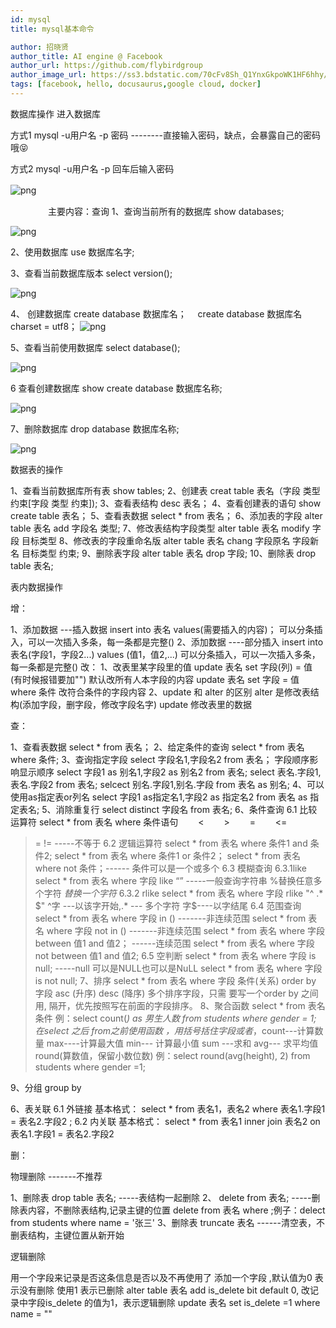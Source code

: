 ```yaml
---
id: mysql
title: mysql基本命令

author: 招晓贤
author_title: AI engine @ Facebook
author_url: https://github.com/flybirdgroup
author_image_url: https://ss3.bdstatic.com/70cFv8Sh_Q1YnxGkpoWK1HF6hhy/it/u=1615738601,1434436036&fm=26&gp=0.jpg
tags: [facebook, hello, docusaurus,google cloud, docker]
---
```

数据库操作
进入数据库 

方式1 mysql -u用户名 -p 密码 --------直接输入密码，缺点，会暴露自己的密码哦😝

方式2 mysql -u用户名 -p 回车后输入密码

![png](../img/mysql/1.png)　　
<!--truncate-->
　　　　
主要内容：查询
1、查询当前所有的数据库 show databases;

![png](../img/mysql/2.png)

2、使用数据库 use 数据库名字;

3、查看当前数据库版本 select version();

![png](../img/mysql/3.png)

4、 创建数据库 create database 数据库名；
　create database 数据库名 charset = utf8；
![png](../img/mysql/4.png)

5、查看当前使用数据库 select database();

![png](../img/mysql/5.png)

6 查看创建数据库 show create database 数据库名称;

![png](../img/mysql/6.png)

7、删除数据库 drop database 数据库名称;

![png](../img/mysql/7.png)
 
数据表的操作

1、查看当前数据库所有表 show tables;
2、创建表 creat table 表名（字段 类型 约束[字段 类型 约束]);
3、查看表结构 desc 表名；
4、查看创建表的语句 show create table 表名；
5、查看表数据 select * from 表名；
6、添加表的字段 alter table 表名 add 字段名 类型;
7、修改表结构字段类型 alter table 表名 modify 字段 目标类型
8、修改表的字段重命名版 alter table 表名 chang 字段原名 字段新名 目标类型 约束;
9、删除表字段 alter table 表名 drop 字段;
10、删除表 drop table 表名;

 
 
表内数据操作

增：

1、添加数据 ---插入数据 insert into 表名 values(需要插入的内容)；
可以分条插入，可以一次插入多条，每一条都是完整()
2、添加数据 ----部分插入 insert into 表名(字段1，字段2...) values (值1，值2,...)
可以分条插入，可以一次插入多条，每一条都是完整()
改：
1、改表里某字段里的值 update 表名 set 字段(列) = 值 (有时候报错要加"") 默认改所有人本字段的内容
update 表名 set 字段 = 值 where 条件 改符合条件的字段内容
2、update 和 alter 的区别 alter 是修改表结构(添加字段，删字段，修改字段名字) update 修改表里的数据
 
查：

1、查看表数据 select * from 表名；
2、给定条件的查询 select * from 表名 where 条件;
3、查询指定字段 select 字段名1,字段名2 from 表名；
字段顺序影响显示顺序
select 字段1 as 别名1,字段2 as 别名2 from 表名;
select 表名.字段1,表名.字段2 from 表名;
selcect 别名.字段1,别名.字段 from 表名 as 别名;
4、可以使用as指定表or列名 select 字段1 as指定名1,字段2 as 指定名2 from 表名 as 指定表名;
5、消除重复行 select distinct 字段名 from 表名;
6、条件查询
6.1 比较运算符 select * from 表名 where 条件语句
　　<
　　>
　　=
　　<=
>=
!= -----不等于
6.2 逻辑运算符 select * from 表名 where 条件1 and 条件2;
select * from 表名 where 条件1 or 条件2；
select * from 表名 where not 条件；------ 条件可以是一个或多个
6.3 模糊查询
6.3.1like select * from 表名 where 字段 like “” -----一般查询字符串
%替换任意多个字符
_替换一个字符_
6.3.2 rlike select * from 表名 where 字段 rlike "^ .* $" ^字 ---以该字开始,.* --- 多个字符 字$----以字结尾
6.4 范围查询 select * from 表名 where 字段 in () -------非连续范围
select * from 表名 where 字段 not in () -------非连续范围
select * from 表名 where 字段 between 值1 and 值2； ------连续范围
select * from 表名 where 字段 not between 值1 and 值2;
6.5 空判断 select * from 表名 where 字段 is null; -----null 可以是NULL也可以是NuLL
select * from 表名 where 字段 is not null;
7、排序 select * from 表名 where 字段 条件(关系) order by 字段 asc (升序) desc (降序) 多个排序字段，只需
要写一个order by 之间用, 隔开，优先按照写在前面的字段排序。
8、聚合函数 select * from 表名 条件
例：select count(*) as 男生人数 from students where gender = 1;
在select 之后 from之前使用函数 ，用括号括住字段或者*，count---计算数量 max----计算最大值
min--- 计算最小值 sum ---求和 avg--- 求平均值 round(算数值，保留小数位数)
例：select round(avg(height), 2) from students where gender =1;
 
9、分组 group by
 
6、表关联
6.1 外链接 基本格式： select * from 表名1，表名2 where 表名1.字段1 = 表名2.字段2 ;
6.2 内关联 基本格式： select * from 表名1 inner join 表名2 on 表名1.字段1 = 表名2.字段2
 
删：

物理删除 -------不推荐

1、删除表 drop table 表名; -----表结构一起删除
2、 delete from 表名; -----删除表内容，不删除表结构,记录主键的位置
delete from 表名 where ;例子：delect from students where name = '张三'
3、删除表 truncate 表名 ------清空表，不删表结构，主键位置从新开始
 
 
逻辑删除

用一个字段来记录是否这条信息是否以及不再使用了
添加一个字段 ,默认值为0 表示没有删除 使用1 表示已删除 alter table 表名 add is_delete bit default 0,
改记录中字段is_delete 的值为1，表示逻辑删除 update 表名 set is_delete =1 where name = ""
